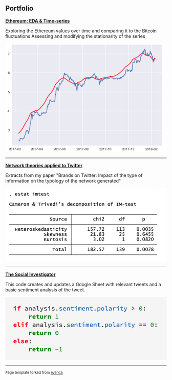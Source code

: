 ## Portfolio 


**[Ethereum: EDA & Time-series](/EDA-ethereum)** 

Exploring the Ethereum values over time and comparing it to the Bitcoin fluctuations
Assessing and modifying the stationarity of the series

<img src="images/EWMA_log_trans.png?raw=true"/>

---
**[Network theories applied to Twitter](/twitter-network-theories)**

Extracts from my paper "Brands on Twitter: Impact of the type of information on the typology of the network generated"

<img src="images/Screen Shot 2019-08-06 at 10.02.47 pm.png?raw=true"/>

---

**[The Social Investigator](https://ethelk.github.io/socialinvestigator)**

This code creates and updates a Google Sheet with relevant tweets and a basic sentiment analysis of the tweet. 

<img src="images/Screen Shot 2019-08-08 at 9.23.09 pm.png?raw=true"/>


---
<p style="font-size:11px">Page template forked from <a href="https://github.com/evanca/quick-portfolio">evanca</a></p>
<!-- Remove above link if you don't want to attibute -->
